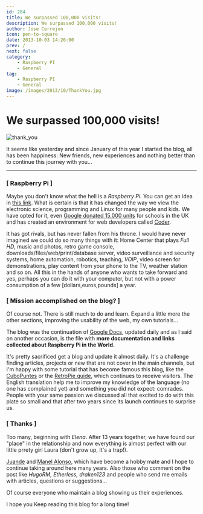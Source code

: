 ```yaml
---
id: 284
title: We surpassed 100,000 visits!
description: We surpassed 100,000 visits!
author: Jose Cerrejon
icon: pen-to-square
date: 2013-10-03 14:26:00
prev: /
next: false
category:
    - Raspberry PI
    - General
tag:
    - Raspberry PI
    - General
image: /images/2013/10/ThankYou.jpg
---
```


# We surpassed 100,000 visits!

![thank_you](/images/2013/10/ThankYou.jpg)

It seems like yesterday and since January of this year I started the blog, all has been happiness: New friends, new experiences and nothing better than to continue this journey with you...

---

### [ Raspberry Pi ]

Maybe you don't know what the hell is a _Raspberry Pi_. You can get an idea in [this link](https://mac.tutsplus.com/tutorials/electronics/your-first-raspberry-pi-a-buyers-guide/). What is certain is that it has changed the way we view the electronic science, programming and Linux for many people and kids. We have opted for it, even [Google donated 15,000 units](https://www.treehugger.com/clean-technology/google-gives-15000-raspberry-pi-microcomputers-uk-schools.html) for schools in the UK and has created an environment for web developers called [Coder](https://googlecreativelab.github.io/coder/).

It has got rivals, but has never fallen from his throne. I would have never imagined we could do so many things with it: Home Center that plays _Full HD_, music and photos, retro game console, downloads/files/web/print/database server, video surveillance and security systems, home automation, robotics, teaching, _VOIP_, video screen for demonstrations, play content from your phone to the TV, weather station and so on. All this in the hands of anyone who wants to take forward and yes, perhaps you can do it with your computer, but not with a power consumption of a few [dollars,euros,pounds] a year.

### [ Mission accomplished on the blog? ]

Of course not. There is still much to do and learn. Expand a little more the other sections, improving the usability of the web, my own tutorials...

The blog was the continuation of [Google Docs](https://goo.gl/Iwhbq), updated daily and as I said on another occasion, is the file with **more documentation and links collected about Raspberry Pi in the World.**

It's pretty sacrificed get a blog and update it almost daily.
It's a challenge finding articles, projects or new that are not cover in the main channels, but I'm happy with some tutorial that has become famous this blog, like the [CuboPuntes](/post.php?id=125) or the [RetroPie guide](/post.php?id=109), which continues to receive visitors. The English translation help me to improve my knowledge of the language (no one has complained yet) and something you did not expect: comrades. People with your same passion we discussed all that excited to do with this plate so small and that after two years since its launch continues to surprise us.

### [ Thanks ]

Too many, beginning with _Elena_. After 13 years together, we have found our "place" in the relationship and now everything is almost perfect with our little prrety girl Laura (don't grow up, It's a trap!).

[Juande](https://twitter.com/raspipc) and [Manel Alonso](https://twitter.com/drkbcn), which have become a hobby mate and I hope to continue taking around here many years. Also those who comment on the post like _HugoRM, Etherless, draken123_ and people who send me emails with articles, questions or suggestions...

Of course everyone who maintain a blog showing us their experiences.

I hope you Keep reading this blog for a long time!
